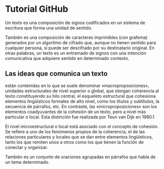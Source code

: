 # Tutorial GitHub

Un texto es una composición de signos codificados en un sistema de escritura que forma una unidad de sentido.

También es una composición de caracteres imprimibles (con grafema) generados por un algoritmo de cifrado que, aunque no tienen sentido para cualquier persona, sí puede ser descifrado por su destinatario original. En otras palabras, un texto es un entramado de signos con una intención comunicativa que adquiere sentido en determinado contexto.

## Las ideas que comunica un texto
están contenidas en lo que se suele denominar «macroproposiciones», unidades estructurales de nivel superior o global, que otorgan coherencia al texto constituyendo su hilo central, el esqueleto estructural que cohesiona elementos lingüísticos formales de alto nivel, como los títulos y subtítulos, la secuencia de párrafos, etc. En contraste, las «microproposiciones» son los elementos coadyuvantes de la cohesión de un texto, pero a nivel más particular o local. Esta distinción fue realizada por Teun van Dijk en 1980.1​

El nivel microestructural o local está asociado con el concepto de cohesión. Se refiere a uno de los fenómenos propios de la coherencia, el de las relaciones particulares y locales que se dan entre elementos lingüísticos, tanto los que remiten unos a otros como los que tienen la función de conectar y organizar.

También es un conjunto de oraciones agrupadas en párrafos que habla de un tema determinado.